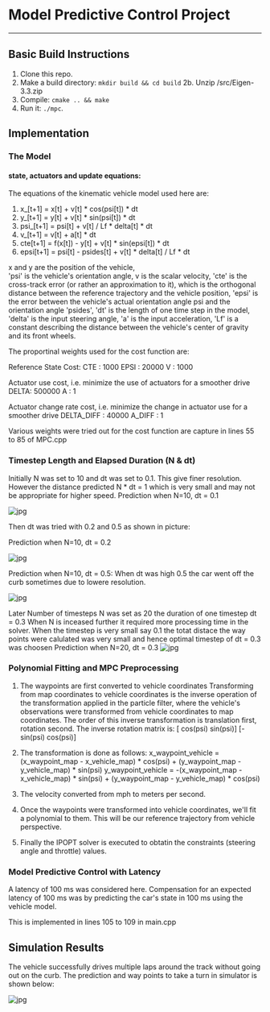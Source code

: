 # Model Predictive Control Project

---


## Basic Build Instructions

1. Clone this repo.
2. Make a build directory: `mkdir build && cd build` 2b. Unzip /src/Eigen-3.3.zip
3. Compile: `cmake .. && make`
4. Run it: `./mpc`.

## Implementation

### The Model

#### state, actuators and update equations:

The equations of the kinematic vehicle model used here are:
1. x_[t+1] = x[t] + v[t] * cos(psi[t]) * dt
2. y_[t+1] = y[t] + v[t] * sin(psi[t]) * dt
3. psi_[t+1] = psi[t] + v[t] / Lf * delta[t] * dt
4. v_[t+1] = v[t] + a[t] * dt
5. cte[t+1] = f(x[t]) - y[t] + v[t] * sin(epsi[t]) * dt
6. epsi[t+1] = psi[t] - psides[t] + v[t] * delta[t] / Lf * dt
   
x and y are the position of the vehicle,  
'psi' is the vehicle's orientation angle, 
v is the scalar velocity, 
'cte' is the cross-track error (or rather an approximation to it), which is the orthogonal distance between the reference trajectory and the vehicle position, 
'epsi' is the error between the vehicle's actual orientation angle psi and the orientation angle 'psides', 
'dt' is the length of one time step in the model, 
'delta' is the input steering angle, 
'a' is the input acceleration, 
'Lf' is a constant describing the distance between the vehicle's center of gravity and its front wheels.

The proportinal weights used for the cost function are:

Reference State Cost:
CTE : 1000
EPSI : 20000
V : 1000
 
Actuator use cost, i.e. minimize the use of actuators for a smoother drive
DELTA: 500000
A : 1 
 
Actuator change rate cost, i.e. minimize the change in actuator use for a smoother drive
DELTA_DIFF : 40000
A_DIFF : 1

Various weights were tried out for the cost function are capture in lines 55 to 85 of MPC.cpp

### Timestep Length and Elapsed Duration (N & dt)

Initially N was set to 10 and dt was set to 0.1. This give finer resolution. However the distance predicted N * dt = 1 which is very small and may not be appropriate for higher speed.
Prediction when N=10, dt = 0.1

![jpg](./Results/MPC_dt01.jpg)

Then dt was tried with 0.2 and 0.5 as shown in picture:

Prediction when N=10, dt = 0.2

![jpg](./Results/MPC_dt02.jpg)

Prediction when N=10, dt = 0.5: When dt was high 0.5 the car went off the curb sometimes due to lowere resolution.

![jpg](./Results/MPC.jpg)

Later Number of timesteps N was set as 20 the duration of one timestep dt = 0.3
When N is inceased further it required more processing time in the solver. 
When the timestep is very small say 0.1 the totat distace the way points were calulated was very small and hence optimal timestep of dt = 0.3 was choosen
Prediction when N=20, dt = 0.3
![jpg](./Results/MPC_N20_dt03.jpg)

### Polynomial Fitting and MPC Preprocessing

1. The waypoints are first converted to vehicle coordinates
Transforming from map coordinates to vehicle coordinates is the inverse operation of the transformation applied in the particle filter, where the vehicle's observations were transformed from vehicle coordinates to map coordinates. The order of this inverse transformation is translation first, rotation second. The inverse rotation matrix is:
      [ cos(psi) sin(psi)]
      [-sin(psi) cos(psi)]

2. The transformation is done as follows:
x_waypoint_vehicle = (x_waypoint_map - x_vehicle_map) * cos(psi) + (y_waypoint_map - y_vehicle_map) * sin(psi)
y_waypoint_vehicle = -(x_waypoint_map - x_vehicle_map) * sin(psi) + (y_waypoint_map - y_vehicle_map) * cos(psi)

3. The velocity converted from mph to meters per second.

4. Once the waypoints were transformed into vehicle coordinates, we'll fit a polynomial to them. This will be our reference trajectory from vehicle perspective.

5. Finally the IPOPT solver is executed to obtatin the constraints (steering angle and throttle) values.

### Model Predictive Control with Latency
A latency of 100 ms was considered here. 
Compensation for an expected latency of 100 ms was by predicting the car's state in 100 ms using the vehicle model.

This is implemented in lines 105 to 109 in main.cpp

## Simulation Results

The vehicle successfully drives multiple laps around the track without going out on the curb. The prediction and way points to take a turn in simulator is shown below:

![jpg](./Results/MPC_N20_dt03_final.jpg)

